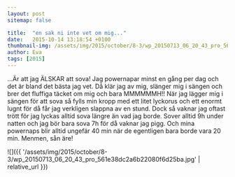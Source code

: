 ```yaml
---
layout: post
sitemap: false

title:  "en sak ni inte vet om mig..."
date:   2015-10-14 13:18:54 +0100
thumbnail-img: /assets/img/2015/october/8-3/wp_20150713_06_20_43_pro_561e38dc2a6b22080f6d25ba.jpg
author: Eva
tags: [2015]
---
```


...Är att jag ÄLSKAR att sova! Jag powernapar minst en gång per dag och det är bland det bästa jag vet. Då klär jag av mig, slänger mig i sängen och brer det fluffiga täcket om mig och bara MMMMMMH!! När jag lägger mig i sängen för att sova så fylls min kropp med ett litet lyckorus och ett enormt lugnt för då får jag verkligen slappna av en stund. Dock så vaknar jag oftast trött för jag lyckas alltid sova längre än vad jag borde. Sover alltid 9h under natten och jag bör bara sova 7h för då vaknar jag pigg. Och mina powernaps blir alltid ungefär 40 min när de egentligen bara borde vara 20 min. Menmen, sån äre!

![]({{ '/assets/img/2015/october/8-3/wp_20150713_06_20_43_pro_561e38dc2a6b22080f6d25ba.jpg'  | relative_url }})

